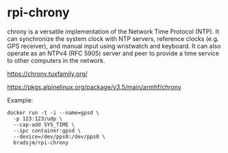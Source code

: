# rpi-chrony
chrony is a versatile implementation of the Network Time Protocol (NTP). It can synchronize the system clock with NTP servers, reference clocks (e.g. GPS receiver), and manual input using wristwatch and keyboard. It can also operate as an NTPv4 (RFC 5905) server and peer to provide a time service to other computers in the network.

https://chrony.tuxfamily.org/

https://pkgs.alpinelinux.org/package/v3.5/main/armhf/chrony

Example:

```
docker run -t -i --name=gpsd \
  -p 123:123/udp \
  --cap-add SYS_TIME \
  --ipc container:gpsd \
  --device=/dev/pps0:/dev/pps0 \
  bradsjm/rpi-chrony
```
